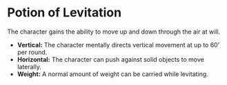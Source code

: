 # Potion of Levitation

The character gains the ability to move up and down through the air at will.

- **Vertical:** The character mentally directs vertical movement at up to 60’ per round.
- **Horizontal:** The character can push against solid objects to move laterally.
- **Weight:** A normal amount of weight can be carried while levitating.